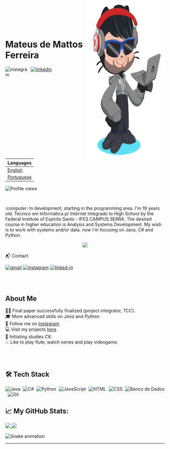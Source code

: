 <img align="right" width="250px" height="500rem" style="margin-top:-50px" src="Capturar-removebg-preview.png">

</br>
</br>

<div dsplay="inline-block">
 
 <h1 align="left">Mateus de Mattos Ferreira</h1>
 <a href="https://www.instagram.com/mateusmattos2/">
    <img align="left" width="80px" src="https://i.ibb.co/qkGSp1D/instagram.png" alt="instagram" style="vertical-align:top;">
  </a> 
  
  <a href="https://www.linkedin.com/in/mateus-ferreira-270259180/">
    <img width="80px" src="https://i.ibb.co/RyZx12b/linkedin.png" alt="linkedin" style="vertical-align:top;">
  </a>
</div>




<br />
<br />

|   Languages   |
|-----------|
|[English](README.md)| 
|[Portuguese](readme_ptBR.md)| 
 
<p align="left"> <img src="https://komarev.com/ghpvc/?username=mateusmattos1&color=blue" alt="Profile views" /> </p>

<br />

<p align="left"> 
  :computer: In development, starting in the programming area. I'm 19 years old. Tecnico em Informática p/ Internet Integrado to High School by the Federal Institute of Espírito Santo - IFES CAMPUS SERRA. The desired course in higher education is Analysis and Systems Development. My wish is to work with systems and/or data. now i'm focusing on Java, C# and Python.
 
 
</p>

<p align="center">
  <img src="https://super.abril.com.br/wp-content/uploads/2016/09/super_imggato_digitando_0.gif" width="350">
</p>


📬 Contact

[![gmail](https://img.shields.io/badge/Gmail-D14836?style=for-the-badge&logo=Gmail&logoColor=white)](mailto:mailto:mateusmattos327@gmail.com)
[![instagram](https://img.shields.io/badge/Instagram-E4405F?style=for-the-badge&logo=instagram&logoColor=white)](https://www.instagram.com/mateusmattos2/)
[![linked-in](https://img.shields.io/badge/Linkedin-0077B5?style=for-the-badge&logo=LinkedIn&logoColor=white)](https://www.linkedin.com/in/mateus-ferreira-270259180/)
   
<br />
<br />
<!-- About -->

## About Me
  👩‍🎓 Final paper successfully finalized (project integrator, TCC).
  <br />
  🎓 More advanced skills on *Java* and *Python*.
  <br />
  🔆 Follow me on [Instagram](https://www.instagram.com/mateusmattos2/)
  <br />
  💻 Visit my projects [here](https://github.com/mateusmattos1?tab=repositories)
  <br />
  🔷 Initiating studies *C#*.
  <br />
  💥 Like to play flute, watch series and play videogame.
  
<br><br>

## 🛠 Tech Stack
![Java](https://img.shields.io/badge/-Java-05122A?style=for-the-badge&logo=Java&logoColor=java)&nbsp;
![C#](https://img.shields.io/badge/C%23-239120?style=for-the-badge&logo=c-sharp&logoColor=white)&nbsp;
![Python](https://img.shields.io/badge/Python-14354C?style=for-the-badge&logo=python&logoColor=white)&nbsp;
![JavaScript](https://img.shields.io/badge/-JavaScript-05122A?style=for-the-badge&logo=JAVASCRIPT&logoColor=javascript)&nbsp;
![HTML](https://img.shields.io/badge/-HTML-05122A?style=for-the-badge&logo=HTML5&logoColor=html)&nbsp;
![CSS](https://img.shields.io/badge/-CSS-2C8EBB?style=for-the-badge&logo=CSS3&logoColor=css)&nbsp;
![Banco de Dados](https://img.shields.io/badge/MySQL-00000F?style=for-the-badge&logo=mysql&logoColor=white)&nbsp;
![Git](https://img.shields.io/badge/-Git-05122A?style=for-the-badge&logo=GIT&logoColor=git)&nbsp;



## 📈 My GitHub Stats:

<p align="left"> 
<a href="https://github.com/mateusmattos1">
  <img height="200em" src="https://github-readme-stats-eight-theta.vercel.app/api?username=mateusmattos1&show_icons=true&theme=algolia&include_all_commits=true&count_private=true"/>
  <img height="200em" src="https://github-readme-stats-eight-theta.vercel.app/api/top-langs/?username=mateusmattos1&layout=compact&langs_count=8&theme=algolia"/>
</a>
</p>

![Snake animation](https://github.com/mateusmattos1/mateusmattos1/blob/output/github-contribution-grid-snake.svg)&nbsp;

</p>


 
---
